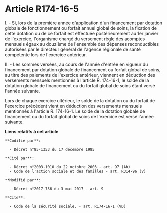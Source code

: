 # Article R174-16-5

I. - Si, lors de la première année d'application d'un financement par dotation globale de fonctionnement ou forfait annuel
global de soins, la fixation de cette dotation ou de ce forfait est effectuée postérieurement au 1er janvier de l'exercice,
l'organisme chargé du versement règle des acomptes mensuels égaux au douzième de l'ensemble des dépenses reconductibles
autorisées par le directeur général de l'agence régionale de santé compétente lors de l'exercice antérieur.

II. - Les sommes versées, au cours de l'année d'entrée en vigueur du financement par dotation globale de financement ou
forfait global de soins, au titre des paiements de l'exercice antérieur, viennent en déduction des versements mensuels
mentionnés à l'article R. 174-16-1, le solde de la dotation globale de financement ou du forfait global de soins étant versé
l'année suivante.

Lors de chaque exercice ultérieur, le solde de la dotation ou du forfait de l'exercice précédent vient en déduction des
versements mensuels mentionnés à l'article R. 174-16-1. Le solde de la dotation globale de financement ou du forfait global
de soins de l'exercice est versé l'année suivante.

**Liens relatifs à cet article**

	**Codifié par**:

	  - Décret n°85-1353 du 17 décembre 1985

	**Cité par**:

	  - Décret n°2003-1010 du 22 octobre 2003 - art. 97 (Ab)
	  - Code de l'action sociale et des familles - art. R314-96 (V)

	**Modifié par**:

	  - Décret n°2017-736 du 3 mai 2017 - art. 9

	**Cite**:

	  - Code de la sécurité sociale. - art. R174-16-1 (VD)

